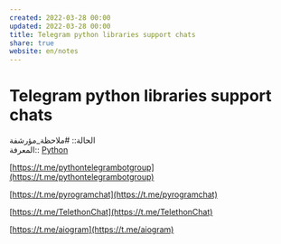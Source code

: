 ```yaml
---  
created: 2022-03-28 00:00  
updated: 2022-03-28 00:00  
title: Telegram python libraries support chats  
share: true  
website: en/notes  
---  
```

  
# Telegram python libraries support chats  
  
الحالة:: #ملاحظة_مؤرشفة  
المعرفة:: [Python](Python)  
  
[https://t.me/pythontelegrambotgroup](https://t.me/pythontelegrambotgroup)  
  
[https://t.me/pyrogramchat](https://t.me/pyrogramchat)  
  
[https://t.me/TelethonChat](https://t.me/TelethonChat)  
  
[https://t.me/aiogram](https://t.me/aiogram)  
